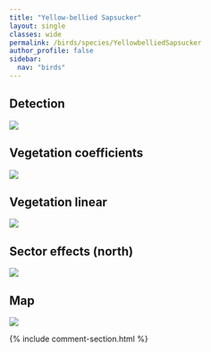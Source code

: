 ```yaml
---
title: "Yellow-bellied Sapsucker"
layout: single
classes: wide
permalink: /birds/species/YellowbelliedSapsucker
author_profile: false
sidebar:
  nav: "birds"
---
```



<h2>Detection</h2>

<a href="https://beallen.github.io/DevelopmentWebsite/assets/images/birds/YellowbelliedSapsucker/det.jpg">
<img src="https://beallen.github.io/DevelopmentWebsite/assets/images/birds/YellowbelliedSapsucker/det.jpg">
</a>

<h2>Vegetation coefficients</h2>

<a href="https://beallen.github.io/DevelopmentWebsite/assets/images/birds/YellowbelliedSapsucker/veghf.jpg">
<img src="https://beallen.github.io/DevelopmentWebsite/assets/images/birds/YellowbelliedSapsucker/veghf.jpg">
</a>

<h2>Vegetation linear</h2>

<a href="https://beallen.github.io/DevelopmentWebsite/assets/images/birds/YellowbelliedSapsucker/lin-north.jpg">
<img src="https://beallen.github.io/DevelopmentWebsite/assets/images/birds/YellowbelliedSapsucker/lin-north.jpg">
</a>

<h2>Sector effects (north)</h2>

<a href="https://beallen.github.io/DevelopmentWebsite/assets/images/birds/YellowbelliedSapsucker/sector-north.jpg">
<img src="https://beallen.github.io/DevelopmentWebsite/assets/images/birds/YellowbelliedSapsucker/sector-north.jpg">
</a>

<h2>Map</h2>

<a href="https://beallen.github.io/DevelopmentWebsite/assets/images/birds/YellowbelliedSapsucker/map.jpg">
<img src="https://beallen.github.io/DevelopmentWebsite/assets/images/birds/YellowbelliedSapsucker/map.jpg">
</a>

{% include comment-section.html %}
